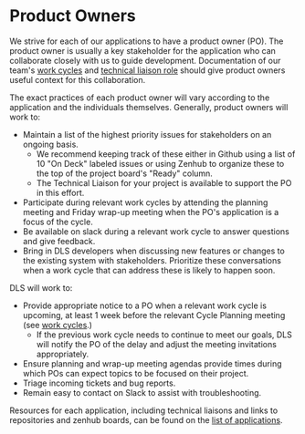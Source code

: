 # Product Owners

We strive for each of our applications to have a product owner (PO). The product
owner is usually a key stakeholder for the application who can collaborate
closely with us to guide development. Documentation of our team's [work cycles](/work_cycles.md) and [technical liaison role](/technical_liaisons.md) should give product owners useful context for this collaboration.

The exact practices of each product owner will vary according to the application and the
individuals themselves. Generally, product owners will work to:

* Maintain a list of the highest priority issues for stakeholders on an ongoing
basis.
  * We recommend keeping track of these either in Github using a list of 10
  "On Deck" labeled issues or using Zenhub to organize these to the top of the
  project board's "Ready" column.
  * The Technical Liaison for your project is available to support the PO in this
  effort.
* Participate during relevant work cycles by attending the planning meeting and
  Friday wrap-up meeting when the PO's application is a focus of the cycle.
* Be available on slack during a relevant work cycle to answer questions and
  give feedback.
* Bring in DLS developers when discussing new features or changes to the
  existing system with stakeholders. Prioritize these conversations when a work
  cycle that can address these is likely to happen soon.

DLS will work to:

* Provide appropriate notice to a PO when a relevant work cycle is upcoming, at
least 1 week before the relevant Cycle Planning meeting (see [work
cycles](./work_cycles.md).)
  * If the previous work cycle needs to continue to meet our goals, DLS will
    notify the PO of the delay and adjust the meeting invitations appropriately.
* Ensure planning and wrap-up meeting agendas provide times during which POs can
  expect topics to be focused on their project.
* Triage incoming tickets and bug reports.
* Remain easy to contact on Slack to assist with troubleshooting.

Resources for each application, including technical liaisons and links to repositories and zenhub boards, can be found on the [list of applications](/applications.md).
